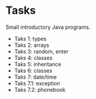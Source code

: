 # Tasks
Small introductory Java programs. <br>
* Taks 1: types<br>
* Taks 2: arrays<br>
* Taks 3: random, enter<br>
* Taks 4: classes<br>
* Taks 5: inheritance<br>
* Taks 6: classes<br>
* Taks 7: date/time<br>
* Taks 7.1: exception<br>
* Taks 7.2: phonebook
